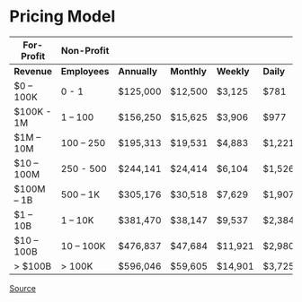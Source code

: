 # Pricing Model

| For-Profit      | Non-Profit  |             |               |              |             |              |    
| -----------     | ----------- | ----------- | -----------   | -----------  | ----------- | -----------  |
| **Revenue** | **Employees** | **Annually** | **Monthly** | **Weekly** | **Daily** | **Hourly** | 
| $0 – 100K    | 0 - 1   | $125,000	| $12,500 |	$3,125 |	$781	| $98 | 
| $100K - 1M         | 1 – 100   | $156,250 |	$15,625 |	$3,906 |	$977 |	$122 | 
| $1M – 10M         | 100 – 250   | $195,313 | $19,531 |	$4,883 |	$1,221 |	$153 |
| $10 – 100M         | 250 - 500   | $244,141	| $24,414	 | $6,104 | 	$1,526	| $191 | 
| $100M – 1B         | 500 – 1K   | $305,176 |	$30,518	| $7,629	| $1,907 | $238 |
| $1 – 10B         | 1 – 10K   | $381,470	| $38,147 |	$9,537	| $2,384	| $298 |
| $10 – 100B         | 10 – 100K   | $476,837	| $47,684 |	$11,921 |	$2,980 |	$373 | 
| > $100B         | > 100K   | $596,046	| $59,605 |	$14,901 |	$3,725	| $466 |

[Source](https://github.com/scidsg/scienceanddesign/blob/main/resources/business/Pricing%20Model.ods)
